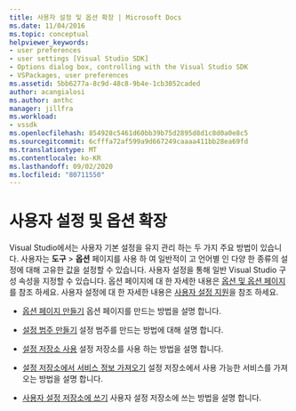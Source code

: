 ```yaml
---
title: 사용자 설정 및 옵션 확장 | Microsoft Docs
ms.date: 11/04/2016
ms.topic: conceptual
helpviewer_keywords:
- user preferences
- user settings [Visual Studio SDK]
- Options dialog box, controlling with the Visual Studio SDK
- VSPackages, user preferences
ms.assetid: 5bb6277a-8c9d-48c8-9b4e-1cb3052caded
author: acangialosi
ms.author: anthc
manager: jillfra
ms.workload:
- vssdk
ms.openlocfilehash: 854928c5461d60bb39b75d2895d8d1c8d0a0e8c5
ms.sourcegitcommit: 6cfffa72af599a9d667249caaaa411bb28ea69fd
ms.translationtype: MT
ms.contentlocale: ko-KR
ms.lasthandoff: 09/02/2020
ms.locfileid: "80711550"
---
```

# <a name="extend-user-settings-and-options"></a>사용자 설정 및 옵션 확장
Visual Studio에서는 사용자 기본 설정을 유지 관리 하는 두 가지 주요 방법이 있습니다. 사용자는 **도구**  >  **옵션** 페이지를 사용 하 여 일반적이 고 언어별 인 다양 한 종류의 설정에 대해 고유한 값을 설정할 수 있습니다. 사용자 설정을 통해 일반 Visual Studio 구성 속성을 지정할 수 있습니다. 옵션 페이지에 대 한 자세한 내용은 [옵션 및 옵션 페이지](../extensibility/internals/options-and-options-pages.md)를 참조 하세요. 사용자 설정에 대 한 자세한 내용은 [사용자 설정 지원](../extensibility/internals/support-for-user-settings.md)을 참조 하세요.

- [옵션 페이지 만들기](../extensibility/creating-an-options-page.md) 옵션 페이지를 만드는 방법을 설명 합니다.

- [설정 범주 만들기](../extensibility/creating-a-settings-category.md) 설정 범주를 만드는 방법에 대해 설명 합니다.

- [설정 저장소 사용](../extensibility/using-the-settings-store.md) 설정 저장소를 사용 하는 방법을 설명 합니다.

- [설정 저장소에서 서비스 정보 가져오기](../extensibility/getting-service-information-from-the-settings-store.md) 설정 저장소에서 사용 가능한 서비스를 가져오는 방법을 설명 합니다.

- [사용자 설정 저장소에 쓰기](../extensibility/writing-to-the-user-settings-store.md) 사용자 설정 저장소에 쓰는 방법을 설명 합니다.

